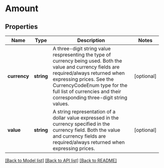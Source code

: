 # Amount

## Properties
Name | Type | Description | Notes
------------ | ------------- | ------------- | -------------
**currency** | **string** | A three-digit string value respresenting the type of currency being used. Both the value and currency fields are required/always returned when expressing prices. See the CurrencyCodeEnum type for the full list of currencies and their corresponding three-digit string values. | [optional] 
**value** | **string** | A string representation of a dollar value expressed in the currency specified in the currency field. Both the value and currency fields are required/always returned when expressing prices. | [optional] 

[[Back to Model list]](../README.md#documentation-for-models) [[Back to API list]](../README.md#documentation-for-api-endpoints) [[Back to README]](../README.md)


